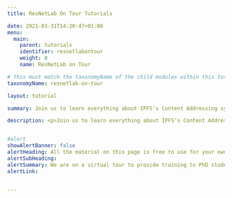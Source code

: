```yaml
---
title: ResNetLab On Tour Tutorials

date: 2021-03-31T14:20:47+01:00
menu:
  main:
    parent: tutorials
    identifier: resnetlabontour
    weight: 8
    name: ResNetLab on Tour

# this must match the taxonomyName of the child modules within this tutorial for them to render properly on the list page
taxonomyName: resnetlab-on-tour

layout: tutorial

summary: Join us to learn everything about IPFS’s Content Addressing system, the Content Identifier (CID), as well as the Content Routing and Content Exchange strategies. Learn how IPFS deals with dynamic, mutable content.

description: <p>Join us to learn everything about IPFS’s Content Addressing system, the Content Identifier (CID), as well as the Content Routing and Content Exchange strategies. Learn how IPFS deals with dynamic, mutable content.</p> <br /><p>Watch the tutorials to get all the background you need in order to start proposing your own protocol improvements and get involved in the [Discussion](link to GH repo).</p>


#alert
showAlertBanner: false
alertHeading: All the material on this page is free to use for your own course, talk, or university module. Make sure you take advantage of it!
alertSubHeading:
alertSummary: We are on a virtual tour to provide training to PhD students, researchers and academics on the founding principles, operational details and inner workings of the IPFS Architecture.
alertLink:


---
```

